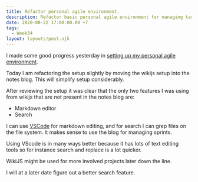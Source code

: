 ```yaml
---
title: Refactor personal agile environment.
description: Refactor basic personal agile environment for managing tasks.
date: 2020-08-22 17:00:00.00 +7
tags:
  - Week34
layout: layouts/post.njk
---
```

I made some good progress yesterday in [setting up my personal agile environment](/posts/setup-personal-agile-env).

Today I am refactoring the setup slightly by moving the wikijs setup into the notes blog. This will simplify setup considerably.

After reviewing the setup it was clear that the only two features I was using from wikijs that are not present in the notes blog are:

- Markdown editor
- Search

I can use [VSCode](https://code.visualstudio.com) for markdown editing, and for search I can grep files on the file system. It makes sense to use the blog for managing sprints.

Using VScode is in many ways better because it has lots of text editing tools so for instance search and replace is a lot quicker.

WikiJS might be used for more involved projects later down the line.

I will at a later date figure out a better search feature.
